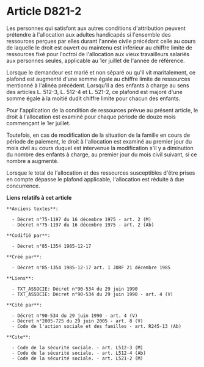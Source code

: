 # Article D821-2

Les personnes qui satisfont aux autres conditions d'attribution peuvent prétendre à l'allocation aux adultes handicapés si
l'ensemble des ressources perçues par elles durant l'année civile précédant celle au cours de laquelle le droit est ouvert ou
maintenu est inférieur au chiffre limite de ressources fixé pour l'octroi de l'allocation aux vieux travailleurs salariés aux
personnes seules, applicable au 1er juillet de l'année de référence. 

Lorsque le demandeur est marié et non séparé ou qu'il vit maritalement, ce plafond est augmenté d'une somme égale au chiffre
limite de ressources mentionné à l'alinéa précédent. Lorsqu'il a des enfants à charge au sens des articles L. 512-3, L. 512-4
et L. 521-2, ce plafond est majoré d'une somme égale à la moitié dudit chiffre limite pour chacun des enfants. 

Pour l'application de la condition de ressources prévue au présent article, le droit à l'allocation est examiné pour chaque
période de douze mois commençant le 1er juillet.

Toutefois, en cas de modification de la situation de la famille en cours de période de paiement, le droit à l'allocation est
examiné au premier jour du mois civil au cours duquel est intervenue la modification s'il y a diminution du nombre des
enfants à charge, au premier jour du mois civil suivant, si ce nombre a augmenté. 

Lorsque le total de l'allocation et des ressources susceptibles d'être prises en compte dépasse le plafond applicable,
l'allocation est réduite à due concurrence.

**Liens relatifs à cet article**

	**Anciens textes**:

	  - Décret n°75-1197 du 16 décembre 1975 - art. 2 (M)
	  - Décret n°75-1197 du 16 décembre 1975 - art. 2 (Ab)

	**Codifié par**:

	  - Décret n°85-1354 1985-12-17

	**Créé par**:

	  - Décret n°85-1354 1985-12-17 art. 1 JORF 21 décembre 1985

	**Liens**:

	  - TXT_ASSOCIE: Décret n°90-534 du 29 juin 1990
	  - TXT_ASSOCIE: Décret n°90-534 du 29 juin 1990 - art. 4 (V)

	**Cité par**:

	  - Décret n°90-534 du 29 juin 1990 - art. 4 (V)
	  - Décret n°2005-725 du 29 juin 2005 - art. 8 (V)
	  - Code de l'action sociale et des familles - art. R245-13 (Ab)

	**Cite**:

	  - Code de la sécurité sociale. - art. L512-3 (M)
	  - Code de la sécurité sociale. - art. L512-4 (Ab)
	  - Code de la sécurité sociale. - art. L521-2 (M)
